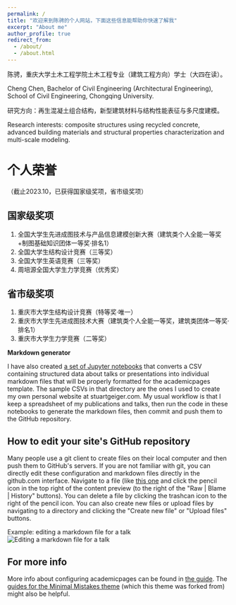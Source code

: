 ```yaml
---
permalink: /
title: "欢迎来到陈骋的个人网站，下面这些信息能帮助你快速了解我"
excerpt: "About me"
author_profile: true
redirect_from: 
  - /about/
  - /about.html
---
```


陈骋，重庆大学土木工程学院土木工程专业（建筑工程方向）学士（大四在读）。

Cheng Chen, Bachelor of Civil Engineering (Architectural Engineering), School of Civil Engineering, Chongqing University.

研究方向：再生混凝土组合结构，新型建筑材料与结构性能表征与多尺度建模。

Research interests: composite structures using recycled concrete, advanced building materials and structural properties characterization and multi-scale modeling.

个人荣誉
======
（截止2023.10，已获得国家级奖项，省市级奖项）

国家级奖项
------
1. 全国大学生先进成图技术与产品信息建模创新大赛（建筑类个人全能一等奖+制图基础知识团体一等奖·排名1）
2. 全国大学生结构设计竞赛（三等奖）
3. 全国大学生英语竞赛（三等奖）
4. 周培源全国大学生力学竞赛（优秀奖）

省市级奖项
------
1. 重庆市大学生结构设计竞赛（特等奖·唯一）
2. 重庆市大学生先进成图技术大赛（建筑类个人全能一等奖，建筑类团体一等奖·排名1）
3. 重庆市大学生力学竞赛（二等奖）

**Markdown generator**

I have also created [a set of Jupyter notebooks](https://github.com/academicpages/academicpages.github.io/tree/master/markdown_generator
) that converts a CSV containing structured data about talks or presentations into individual markdown files that will be properly formatted for the academicpages template. The sample CSVs in that directory are the ones I used to create my own personal website at stuartgeiger.com. My usual workflow is that I keep a spreadsheet of my publications and talks, then run the code in these notebooks to generate the markdown files, then commit and push them to the GitHub repository.

How to edit your site's GitHub repository
------
Many people use a git client to create files on their local computer and then push them to GitHub's servers. If you are not familiar with git, you can directly edit these configuration and markdown files directly in the github.com interface. Navigate to a file (like [this one](https://github.com/academicpages/academicpages.github.io/blob/master/_talks/2012-03-01-talk-1.md) and click the pencil icon in the top right of the content preview (to the right of the "Raw | Blame | History" buttons). You can delete a file by clicking the trashcan icon to the right of the pencil icon. You can also create new files or upload files by navigating to a directory and clicking the "Create new file" or "Upload files" buttons. 

Example: editing a markdown file for a talk
![Editing a markdown file for a talk](/images/editing-talk.png)

For more info
------
More info about configuring academicpages can be found in [the guide](https://academicpages.github.io/markdown/). The [guides for the Minimal Mistakes theme](https://mmistakes.github.io/minimal-mistakes/docs/configuration/) (which this theme was forked from) might also be helpful.
